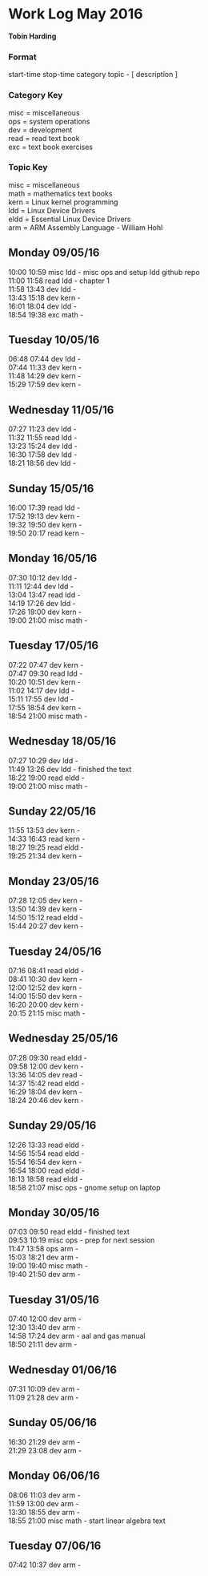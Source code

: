Work Log May 2016  
=================  
**Tobin Harding**  
  
### Format  
start-time stop-time category topic - [ description ]  
  
### Category Key  
misc = miscellaneous  
ops = system operations  
dev = development  
read = read text book  
exc = text book exercises  
  
### Topic Key  
misc = miscellaneous  
math = mathematics text books  
kern = Linux kernel programming  
ldd = Linux Device Drivers  
eldd = Essential Linux Device Drivers  
arm = ARM Assembly Language - William Hohl  
  
Monday 09/05/16  
----------------  
10:00 10:59 misc ldd - misc ops and setup ldd github repo  
11:00 11:58 read ldd - chapter 1  
11:58 13:43 dev ldd -  
13:43 15:18 dev kern -  
16:01 18:04 dev ldd -  
18:54 19:38 exc math -  
  
Tuesday 10/05/16  
----------------  
06:48 07:44 dev ldd -  
07:44 11:33 dev kern -  
11:48 14:29 dev kern -  
15:29 17:59 dev kern -  
  
Wednesday 11/05/16  
----------------  
07:27 11:23 dev ldd -  
11:32 11:55 read ldd -  
13:23 15:24 dev ldd -  
16:30 17:58 dev ldd -  
18:21 18:56 dev ldd -  
  
Sunday 15/05/16  
----------------  
16:00 17:39 read ldd -  
17:52 19:13 dev kern -  
19:32 19:50 dev kern -  
19:50 20:17 read kern -  
  
Monday 16/05/16  
----------------  
07:30 10:12 dev ldd -  
11:11 12:44 dev ldd -  
13:04 13:47 read ldd -  
14:19 17:26 dev ldd -  
17:26 19:00 dev kern -  
19:00 21:00 misc math -  
  
Tuesday 17/05/16  
----------------  
07:22 07:47 dev kern -  
07:47 09:30 read ldd -  
10:20 10:51 dev kern -  
11:02 14:17 dev ldd -  
15:11 17:55 dev ldd -  
17:55 18:54 dev kern -  
18:54 21:00 misc math -  
  
Wednesday 18/05/16  
----------------  
07:27 10:29 dev ldd -  
11:49 13:26 dev ldd - finished the text  
18:22 19:00 read eldd -  
19:00 21:00 misc math -  
  
Sunday 22/05/16  
----------------  
11:55 13:53 dev kern -  
14:33 16:43 read kern -  
18:27 19:25 read eldd -  
19:25 21:34 dev kern -  
  
Monday 23/05/16  
----------------  
07:28 12:05 dev kern -  
13:50 14:39 dev kern -  
14:50 15:12 read eldd -  
15:44 20:27 dev kern -  
  
Tuesday 24/05/16  
----------------  
07:16 08:41 read eldd -  
08:41 10:30 dev kern -  
12:00 12:52 dev kern -  
14:00 15:50 dev kern -  
16:20 20:00 dev kern -  
20:15 21:15 misc math -  
  
Wednesday 25/05/16  
----------------  
07:28 09:30 read eldd -  
09:58 12:00 dev kern -  
13:36 14:05 dev read -  
14:37 15:42 read eldd -  
16:29 18:04 dev kern -  
18:24 20:46 dev kern -  
  
Sunday 29/05/16  
----------------  
12:26 13:33 read eldd -  
14:56 15:54 read eldd -  
15:54 16:54 dev kern -  
16:54 18:00 read eldd -  
18:13 18:58 read eldd -  
18:58 21:07 misc ops - gnome setup on laptop  
  
Monday 30/05/16  
----------------  
07:03 09:50 read eldd - finished text  
09:53 10:19 misc ops - prep for next session  
11:47 13:58 ops arm -  
15:03 18:21 dev arm -  
19:00 19:40 misc math -  
19:40 21:50 dev arm -  
  
Tuesday 31/05/16  
----------------  
07:40 12:00 dev arm -  
12:30 13:40 dev arm -  
14:58 17:24 dev arm - aal and gas manual  
18:50 21:11 dev arm -  
  
Wednesday 01/06/16  
----------------  
07:31 10:09 dev arm -  
11:09 21:28 dev arm -  
  
Sunday 05/06/16  
----------------  
16:30 21:29 dev arm -  
21:29 23:08 dev arm -  
  
Monday 06/06/16  
----------------  
08:06 11:03 dev arm -  
11:59 13:00 dev arm -  
13:30 18:55 dev arm -  
18:55 21:00 misc math - start linear algebra text  
  
Tuesday 07/06/16  
----------------  
07:42 10:37 dev arm -  

 
